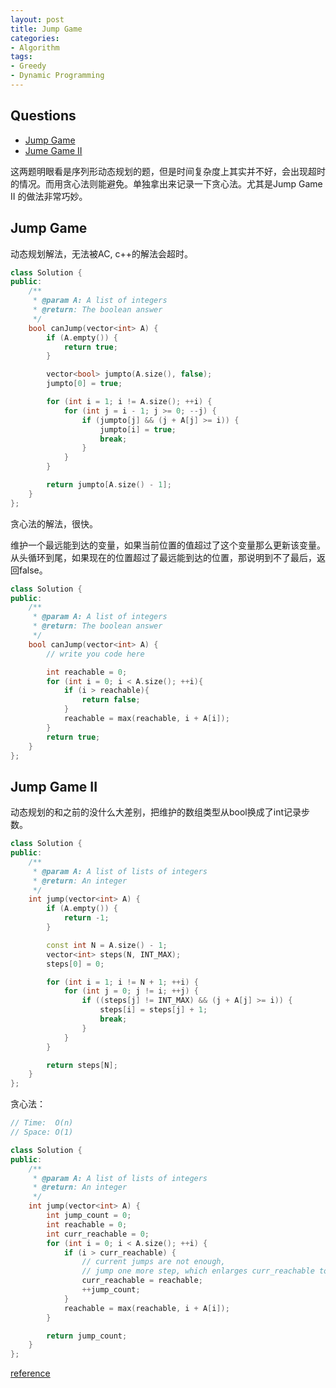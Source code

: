 ```yaml
---
layout: post
title: Jump Game
categories:
- Algorithm
tags:
- Greedy
- Dynamic Programming
---
```


## Questions

* [Jump Game](http://www.lintcode.com/en/problem/jump-game/)
* [Jume Game II](http://www.lintcode.com/en/problem/jump-game-ii/)


这两题明眼看是序列形动态规划的题，但是时间复杂度上其实并不好，会出现超时的情况。而用贪心法则能避免。单独拿出来记录一下贪心法。尤其是Jump Game II 的做法非常巧妙。

## Jump Game

动态规划解法，无法被AC, c++的解法会超时。

~~~cpp
class Solution {
public:
    /**
     * @param A: A list of integers
     * @return: The boolean answer
     */
    bool canJump(vector<int> A) {
        if (A.empty()) {
            return true;
        }

        vector<bool> jumpto(A.size(), false);
        jumpto[0] = true;

        for (int i = 1; i != A.size(); ++i) {
            for (int j = i - 1; j >= 0; --j) {
                if (jumpto[j] && (j + A[j] >= i)) {
                    jumpto[i] = true;
                    break;
                }
            }
        }

        return jumpto[A.size() - 1];
    }
};
~~~

贪心法的解法，很快。

维护一个最远能到达的变量，如果当前位置的值超过了这个变量那么更新该变量。从头循环到尾，如果现在的位置超过了最远能到达的位置，那说明到不了最后，返回false。

~~~cpp
class Solution {
public:
    /**
     * @param A: A list of integers
     * @return: The boolean answer
     */
    bool canJump(vector<int> A) {
        // write you code here

        int reachable = 0;
        for (int i = 0; i < A.size(); ++i){
            if (i > reachable){
                return false;
            }
            reachable = max(reachable, i + A[i]);
        }
        return true;
    }
};
~~~


## Jump Game II

动态规划的和之前的没什么大差别，把维护的数组类型从bool换成了int记录步数。

~~~cpp
class Solution {
public:
    /**
     * @param A: A list of lists of integers
     * @return: An integer
     */
    int jump(vector<int> A) {
        if (A.empty()) {
            return -1;
        }

        const int N = A.size() - 1;
        vector<int> steps(N, INT_MAX);
        steps[0] = 0;

        for (int i = 1; i != N + 1; ++i) {
            for (int j = 0; j != i; ++j) {
                if ((steps[j] != INT_MAX) && (j + A[j] >= i)) {
                    steps[i] = steps[j] + 1;
                    break;
                }
            }
        }

        return steps[N];
    }
};
~~~


贪心法：

~~~cpp
// Time:  O(n)
// Space: O(1)

class Solution {
public:
    /**
     * @param A: A list of lists of integers
     * @return: An integer
     */
    int jump(vector<int> A) {
        int jump_count = 0;
        int reachable = 0;
        int curr_reachable = 0;
        for (int i = 0; i < A.size(); ++i) {
            if (i > curr_reachable) {
                // current jumps are not enough,
                // jump one more step, which enlarges curr_reachable to reachable.
                curr_reachable = reachable;
                ++jump_count;
            }
            reachable = max(reachable, i + A[i]);
        }   

        return jump_count;
    }
};

~~~


[reference](http://www.kancloud.cn/kancloud/data-structure-and-algorithm-notes/73079)
